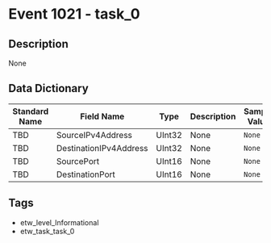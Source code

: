 # Event 1021 - task_0

## Description
None

## Data Dictionary
|Standard Name|Field Name|Type|Description|Sample Value|
|---|---|---|---|---|
|TBD|SourceIPv4Address|UInt32|None|`None`|
|TBD|DestinationIPv4Address|UInt32|None|`None`|
|TBD|SourcePort|UInt16|None|`None`|
|TBD|DestinationPort|UInt16|None|`None`|

## Tags
* etw_level_Informational
* etw_task_task_0